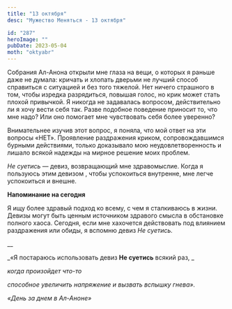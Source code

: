 ```yaml
---
title: "13 октября"
desc: "Мужество Меняться - 13 октября"

id: "287"
heroImage: ""
pubDate: 2023-05-04
moth: "oktyabr"
---
```


Собрания Ал-Анона открыли мне глаза на вещи, о которых я раньше даже не
думала: кричать и хлопать дверьми не лучший способ справиться с ситуацией и
без того тяжелой. Нет ничего страшного в том, чтобы изредка разрядиться,
повышая голос, но крик может стать плохой привычкой. Я никогда не задавалась
вопросом, действительно ли я хочу вести себя так. Разве подобное поведение
приносит то, что мне надо? Или оно помогает мне чувствовать себя более
уверенно?

Внимательнее изучив этот вопрос, я поняла, что мой ответ на эти вопросы «НЕТ».
Проявление раздражения криком, сопровождавшимся бурными действиями, только
доказывало мою неудовлетворенность и лишало всякой надежды на мирное решение
моих проблем.

_Не суетись_ — девиз, возвращающий мне здравомыслие. Когда я пользуюсь этим
девизом , чтобы успокоиться внутренне, мне легче успокоиться и внешне.

**Напоминание на сегодня**

Я ищу более здравый подход ко всему, с чем я сталкиваюсь в жизни. Девизы могут
быть ценным источником здравого смысла в обстановке полного хаоса. Сегодня,
если мне хахочется действовать под влиянием раздражения или обиды, я вспомню
девиз _Не суетись._

\_\_

_«Я постараюсь использовать девиз **Не суетись** всякий раз, _

_когда произойдет что-то_

_способное увеличить напряжение и вызвать вспышку гнева»._

_«День за днем в Ал-Аноне»_
